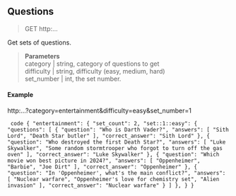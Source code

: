 ## Questions

> GET http:...

Get sets of questions.

> **Parameters**                                    
category | string, category of questions to get \
difficulty | string, difficulty (easy, medium, hard) \
set_number  | int, the set number.

#### Example
http:...?category=entertainment&difficulty=easy&set_number=1

` 
code
{
    "entertainment": {
        "set_count": 2,
        "set::1::easy": {
            "questions": [
                {
                    "question": "Who is Darth Vader?",
                    "answers": [
                        "Sith Lord",
                        "Death Star butler"
                    ],
                    "correct_answer": "Sith Lord"
                },
                {
                    "question": "Who destroyed the first Death Star?",
                    "answers": [
                        "Luke Skywalker",
                        "Some random stormtrooper who forgot to turn off the gas oven"
                    ],
                    "correct_answer": "Luke Skywalker"
                },
                {
                    "question": "Which movie won best picture in 2024?",
                    "answers": [
                        "Oppenheimer",
                        "Barbie",
                        "Joe Dirt"
                    ],
                    "correct_answer": "Oppenheimer"
                },
                {
                    "question": "In 'Oppenheimer', what's the main conflict?",
                    "answers": [
                        "Nuclear warfare",
                        "Oppenheimer's love for chemistry set",
                        "Alien invasion"
                    ],
                    "correct_answer": "Nuclear warfare"
                }
            ]
        },
    }
}
 `
